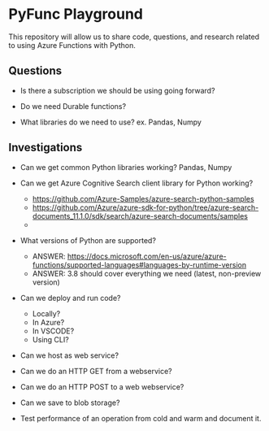 # PyFunc Playground

This repository will allow us to share code, questions, and research related to using Azure Functions with Python.

## Questions

- Is there a subscription we should be using going forward?

- Do we need Durable functions?

- What libraries do we need to use? ex. Pandas, Numpy

## Investigations

- Can we get common Python libraries working? Pandas, Numpy

- Can we get Azure Cognitive Search client library for Python working?
    - https://github.com/Azure-Samples/azure-search-python-samples
    - https://github.com/Azure/azure-sdk-for-python/tree/azure-search-documents_11.1.0/sdk/search/azure-search-documents/samples
    - 

- What versions of Python are supported?
    - ANSWER: https://docs.microsoft.com/en-us/azure/azure-functions/supported-languages#languages-by-runtime-version
    - ANSWER: 3.8 should cover everything we need (latest, non-preview version)

- Can we deploy and run code?
    - Locally?
    - In Azure?
    - In VSCODE?
    - Using CLI?

- Can we host as web service?

- Can we do an HTTP GET from a webservice?

- Can we do an HTTP POST to a web webservice?

- Can we save to blob storage?

- Test performance of an operation from cold and warm and document it.